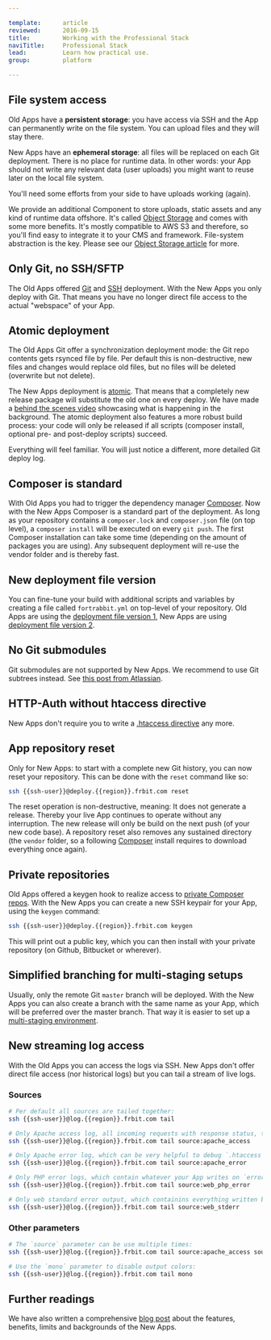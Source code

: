 ```yaml
---

template:      article
reviewed:      2016-09-15
title:         Working with the Professional Stack
naviTitle:     Professional Stack
lead:          Learn how practical use.
group:         platform

---
```


<!-- TODO: harmonize with stacks article -->


## File system access

Old Apps have a **persistent storage**: you have access via SSH and the App can permanently write on the file system. You can upload files and they will stay there.

New Apps have an **ephemeral storage**: all files will be replaced on each Git deployment. There is no place for runtime data. In other words: your App should not write any relevant data (user uploads) you might want to reuse later on the local file system.

You'll need some efforts from your side to have uploads working (again).

We provide an additional Component to store uploads, static assets and any kind of runtime data offshore. It's called [Object Storage](/object-storage) and comes with some more benefits. It's mostly compatible to AWS S3 and therefore, so you'll find easy to integrate it to your CMS and framework. File-system abstraction is the key. Please see our [Object Storage article](/object-storage) for more.


## Only Git, no SSH/SFTP

The Old Apps offered [Git](git) and [SSH](ssh-sftp-old-app) deployment. With the New Apps you only deploy with Git. That means you have no longer direct file access to the actual "webspace" of your App.



## Atomic deployment

The Old Apps Git offer a synchronization deployment mode: the Git repo contents gets rsynced file by file. Per default this is non-destructive, new files and changes would replace old files, but no files will be deleted (overwrite but not delete).

The New Apps deployment is [atomic](http://blog.fortrabbit.com/new-apps-are-here). That means that a completely new release package will substitute the old one on every deploy. We have made a [behind the scenes video](deployment-architecture-video) showcasing what is happening in the background. The atomic deployment also features a more robust build process: your code will only be released if all scripts (composer install, optional pre- and post-deploy scripts) succeed.

Everything will feel familiar. You will just notice a different, more detailed Git deploy log.


## Composer is standard

With Old Apps you had to trigger the dependency manager [Composer](composer). Now with the New Apps Composer is a standard part of the deployment. As long as your repository contains a `composer.lock` and `composer.json` file (on top level), a `composer install` will be executed on every `git push`. The first Composer installation can take some time (depending on the amount of packages you are using). Any subsequent deployment will re-use the vendor folder and is thereby fast.


## New deployment file version

You can fine-tune your build with additional scripts and variables by creating a file called `fortrabbit.yml` on top-level of your repository. Old Apps are using the [deployment file version 1](deployment-file-v1-old-app), New Apps are using [deployment file version 2](deployment-file-v2).



## No Git submodules

Git submodules are not supported by New Apps. We recommend to use Git subtrees instead. See [this post from Atlassian](http://blogs.atlassian.com/2013/05/alternatives-to-git-submodule-git-subtree/).


## HTTP-Auth without htaccess directive

New Apps don't require you to write a [.htaccess directive](http-auth) any more.


## App repository reset

Only for New Apps: to start with a complete new Git history, you can now reset your repository. This can be done with the `reset` command like so:

```bash
ssh {{ssh-user}}@deploy.{{region}}.frbit.com reset
```

The reset operation is non-destructive, meaning: It does not generate a release. Thereby your live App continues to operate without any interruption. The new release will only be build on the next push (of your new code base). A repository reset also removes any sustained directory (the `vendor` folder, so a following [Composer](composer) install requires to download everything once again).


## Private repositories

Old Apps offered a keygen hook to realize access to [private Composer repos](private-composer-repos). With the New Apps you can create a new SSH keypair for your App, using the `keygen` command:

```bash
ssh {{ssh-user}}@deploy.{{region}}.frbit.com keygen
```

This will print out a public key, which you can then install with your private repository (on Github, Bitbucket or wherever).


## Simplified branching for multi-staging setups

Usually, only the remote Git `master` branch will be deployed. With the New Apps you can also create a branch with the same name as your App, which will be preferred over the master branch. That way it is easier to set up a [multi-staging environment](multi-staging).


## New streaming log access

With the Old Apps you can access the logs via SSH. New Apps don't offer direct file access (nor historical logs) but you can tail a stream of live logs.


### Sources

```bash
# Per default all sources are tailed together:
ssh {{ssh-user}}@log.{{region}}.frbit.com tail

# Only Apache access log, all incoming requests with response status, time-stamp, additional headers and the first line of the request:
ssh {{ssh-user}}@log.{{region}}.frbit.com tail source:apache_access

# Only Apache error log, which can be very helpful to debug `.htaccess` files or the like:
ssh {{ssh-user}}@log.{{region}}.frbit.com tail source:apache_error

# Only PHP error logs, which contain whatever your App writes on `error_log()`:
ssh {{ssh-user}}@log.{{region}}.frbit.com tail source:web_php_error

# Only web standard error output, which containins everything written by your App to `STDERR`:
ssh {{ssh-user}}@log.{{region}}.frbit.com tail source:web_stderr
```

### Other parameters

```bash
# The `source` parameter can be use multiple times:
ssh {{ssh-user}}@log.{{region}}.frbit.com tail source:apache_access source:apache_error

# Use the `mono` parameter to disable output colors:
ssh {{ssh-user}}@log.{{region}}.frbit.com tail mono
```

## Further readings

We have also written a comprehensive [blog post](http://blog.fortrabbit.com/new-apps-are-here) about the features, benefits, limits and backgrounds of the New Apps.